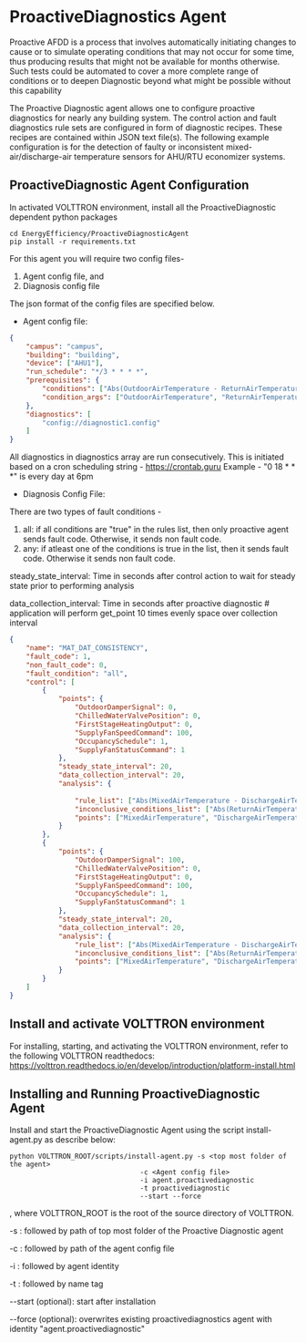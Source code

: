 # ProactiveDiagnostics Agent

Proactive AFDD is a process that involves automatically initiating changes to cause or
 to simulate operating conditions that may not occur for some time,
  thus producing results that might not be available for months otherwise.
Such tests could be automated to cover a more complete range of conditions
 or to deepen Diagnostic beyond what might be possible without this capability
 
The Proactive Diagnostic agent allows one to configure proactive diagnostics
 for nearly any building system. The control action and fault diagnostics rule sets
 are configured in form of diagnostic recipes. These recipes are contained within 
 JSON text file(s). The following example configuration is for the detection of faulty or
 inconsistent mixed-air/discharge-air temperature sensors for AHU/RTU economizer systems. 
 

## ProactiveDiagnostic Agent Configuration

In activated VOLTTRON environment, install all the ProactiveDiagnostic dependent python packages

```
cd EnergyEfficiency/ProactiveDiagnosticAgent
pip install -r requirements.txt
```
For this agent you will require two config files-
 
 1. Agent config file, and
 2. Diagnosis config file

The json format of the config files are specified below. 

*  Agent config file:

```` json
{
    "campus": "campus",
    "building": "building",
    "device": ["AHU1"],
    "run_schedule": "*/3 * * * *",
    "prerequisites": {
        "conditions": ["Abs(OutdoorAirTemperature - ReturnAirTemperature)>5.0", "OutdoorAirTemperature>35.0"],
        "condition_args": ["OutdoorAirTemperature", "ReturnAirTemperature"]
    },
    "diagnostics": [
        "config://diagnostic1.config"
    ]
}
````
All diagnostics in diagnostics array are run consecutively.
This is initiated based on a cron scheduling string - https://crontab.guru
Example - "0 18 * * *" is every day at 6pm

*  Diagnosis Config File:

There are two types of fault conditions -
1. all: if all conditions are "true" in the rules list, then only proactive agent sends fault code. 
Otherwise, it sends non fault code.
2. any: if atleast one of the conditions is true in the list, then it sends fault code.
Otherwise it sends non fault code. 

steady_state_interval: Time in seconds after control action to wait for steady state prior to performing analysis

data_collection_interval: Time in seconds after proactive diagnostic
            # application will perform get_point 10 times evenly space over collection interval


```json
{
    "name": "MAT_DAT_CONSISTENCY",
    "fault_code": 1,
    "non_fault_code": 0,
    "fault_condition": "all", 
    "control": [
        {
            "points": {
                "OutdoorDamperSignal": 0,
                "ChilledWaterValvePosition": 0,
                "FirstStageHeatingOutput": 0,
                "SupplyFanSpeedCommand": 100,
                "OccupancySchedule": 1,
                "SupplyFanStatusCommand": 1
            },
            "steady_state_interval": 20,
            "data_collection_interval": 20,
            "analysis": {
            
                "rule_list": ["Abs(MixedAirTemperature - DischargeAirTemperature) > 6"],
                "inconclusive_conditions_list": ["Abs(ReturnAirTemperature - OutdoorAirTemperature) > 6"],
                "points": ["MixedAirTemperature", "DischargeAirTemperature", "ReturnAirTemperature", "OutdoorAirTemperature"]
            }
        },
        {
            "points": {
                "OutdoorDamperSignal": 100,
                "ChilledWaterValvePosition": 0,
                "FirstStageHeatingOutput": 0,
                "SupplyFanSpeedCommand": 100,
                "OccupancySchedule": 1,
                "SupplyFanStatusCommand": 1
            },
            "steady_state_interval": 20,
            "data_collection_interval": 20,
            "analysis": {
                "rule_list": ["Abs(MixedAirTemperature - DischargeAirTemperature) > 6"],
                "inconclusive_conditions_list": ["Abs(ReturnAirTemperature - OutdoorAirTemperature) > 6"],
                "points": ["MixedAirTemperature", "DischargeAirTemperature", "ReturnAirTemperature", "OutdoorAirTemperature"]
            }
        }
    ]
}
````
## Install and activate VOLTTRON environment
For installing, starting, and activating the VOLTTRON environment, refer to the following VOLTTRON readthedocs: 
https://volttron.readthedocs.io/en/develop/introduction/platform-install.html

## Installing and Running ProactiveDiagnostic Agent
Install and start the ProactiveDiagnostic Agent using the script install-agent.py as describe below:

```
python VOLTTRON_ROOT/scripts/install-agent.py -s <top most folder of the agent> 
                                -c <Agent config file>
                                -i agent.proactivediagnostic
                                -t proactivediagnostic
                                --start --force
```
, where VOLTTRON_ROOT is the root of the source directory of VOLTTRON.

-s : followed by path of top most folder of the Proactive Diagnostic agent

-c : followed by path of the agent config file

-i : followed by agent identity

-t : followed by name tag
 
--start (optional): start after installation

--force (optional): overwrites existing proactivediagnostics agent with identity "agent.proactivediagnostic" 


